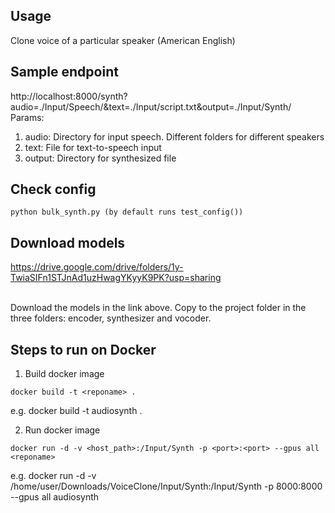 ## Usage
Clone voice of a particular speaker (American English)

## Sample endpoint
http://localhost:8000/synth?audio=./Input/Speech/&text=./Input/script.txt&output=./Input/Synth/ <br/>
Params:
1. audio: Directory for input speech. Different folders for different speakers
2. text: File for text-to-speech input
3. output: Directory for synthesized file

## Check config
```
python bulk_synth.py (by default runs test_config())
``` 
## Download models
https://drive.google.com/drive/folders/1y-TwiaSIFn1STJnAd1uzHwagYKyyK9PK?usp=sharing

<br/>
Download the models in the link above. Copy to the project folder in the three folders: encoder, synthesizer and vocoder.


## Steps to run on Docker
1. Build docker image
```
docker build -t <reponame> .
```
e.g. docker build -t audiosynth .

2. Run docker image
```
docker run -d -v <host_path>:/Input/Synth -p <port>:<port> --gpus all <reponame>
```
e.g. docker run -d -v /home/user/Downloads/VoiceClone/Input/Synth:/Input/Synth -p 8000:8000 --gpus all audiosynth


